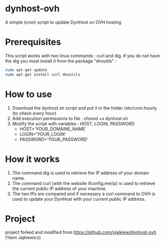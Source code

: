 # dynhost-ovh
A simple (cron) script to update DynHost on OVH hosting

# Prerequisites
This script works with two linux commands : curl and dig.
If you do not have the dig you must install it from the package "dnsutils" :
```sh
sudo apt-get update
sudo apt-get install curl dnsutils
```

# How to use
1. Download the dynhost.sh script and put it in the folder /etc/cron.hourly (to check every hour)
2. Add execution permissions to file : chmod +x dynhost.sh
3. Modify the script with variables : HOST, LOGIN, PASSWORD
   - HOST='YOUR_DOMAINE_NAME'
   - LOGIN='YOUR_LOGIN'
   - PASSWORD='YOUR_PASSWORD'

# How it works
1. The command dig is used to retrieve the IP address of your domain name.
2. The command curl (with the website ifconfig.me/ip) is used to retrieve the current public IP address of your machine.
3. The two IPs are compared and if necessary a curl command to OVH is used to update your DynHost with your current public IP address.

# Project
project forked and modified from https://github.com/yjajkiew/dynhost-ovh (Yann Jajkiewicz)


